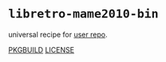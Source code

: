 # `libretro-mame2010-bin`

universal recipe for [user repo](../themartiancompany/ur).

[PKGBUILD](PKGBUILD)
[LICENSE](COPYING)

